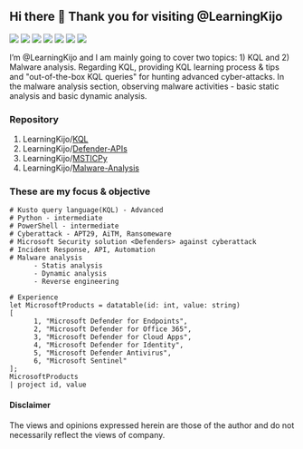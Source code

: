## Hi there 👋 Thank you for visiting @LearningKijo
<a href="https://www.linkedin.com/in/kijo-niimura/"><img src="https://img.shields.io/badge/-Linkedin-0077B5.svg?logo=linkedin&style=popout"></a>
<a href="https://learn.microsoft.com/en-us/azure/data-explorer/kusto/query/"><img src="https://img.shields.io/badge/Azure-KQL-00B2FF.svg?logo=microsoftazure&style=popout"></a>
<a href="https://learn.microsoft.com/en-us/azure/data-explorer/kusto/query/"><img src="https://img.shields.io/badge/Azure%20Data%20Explorer-%230078D4.svg?&style=popout&logo=azure%20data%20explorer&logoColor=white"/></a>
<img src="https://img.shields.io/badge/M365D-APIs-142787.svg?logo=microsoft&style=popout"> <img src="https://img.shields.io/badge/MDE-APIs-142783.svg?logo=microsoft&style=popout"> <img src="https://img.shields.io/badge/PowerShell-%235391FE.svg?&style=popout&logo=powershell&logoColor=white" /> <img src="https://img.shields.io/badge/-Python-FFFFFF.svg?logo=python&style=popout"> <br>

I’m @LearningKijo and I am mainly going to cover two topics: 1) KQL and 2) Malware analysis.
Regarding KQL, providing KQL learning process & tips and "out-of-the-box KQL queries" for hunting advanced cyber-attacks. 
In the malware analysis section, observing malware activities - basic static analysis and basic dynamic analysis.

### Repository
1. LearningKijo/[KQL](https://github.com/LearningKijo/KQL)
2. LearningKijo/[Defender-APIs](https://github.com/LearningKijo/Defender-APIs)
3. LearningKijo/[MSTICPy](https://github.com/LearningKijo/MSTICPy)
4. LearningKijo/[Malware-Analysis](https://github.com/LearningKijo/Malware-Analysis)

### These are my focus & objective
```
# Kusto query language(KQL) - Advanced 
# Python - intermediate
# PowerShell - intermediate
# Cyberattack - APT29, AiTM, Ransomeware
# Microsoft Security solution <Defenders> against cyberattack
# Incident Response, API, Automation
# Malware analysis
      - Statis analysis
      - Dynamic analysis
      - Reverse engineering 
      
# Experience
let MicrosoftProducts = datatable(id: int, value: string)
[
      1, "Microsoft Defender for Endpoints", 
      2, "Microsoft Defender for Office 365", 
      3, "Microsoft Defender for Cloud Apps", 
      4, "Microsoft Defender for Identity", 
      5, "Microsoft Defender Antivirus", 
      6, "Microsoft Sentinel"
];
MicrosoftProducts
| project id, value

```



#### Disclaimer 
The views and opinions expressed herein are those of the author and do not necessarily reflect the views of company.
